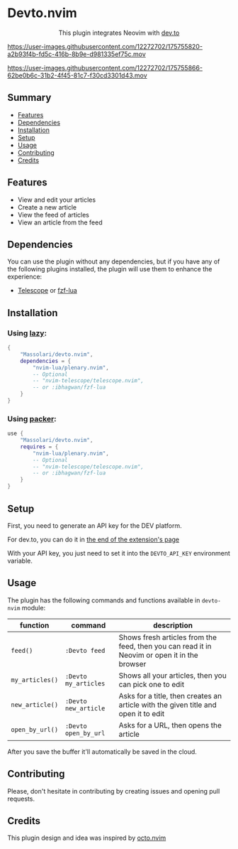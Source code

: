 # Devto.nvim

<p align="center">This plugin integrates Neovim with <a href="https://dev.to">dev.to</a></p>

https://user-images.githubusercontent.com/12272702/175755820-a2b93f4b-fd5c-416b-8b9e-d981335ef75c.mov

https://user-images.githubusercontent.com/12272702/175755866-62be0b6c-31b2-4f45-81c7-f30cd3301d43.mov

## Summary

- [Features](#features)
- [Dependencies](#dependencies)
- [Installation](#installation)
- [Setup](#setup)
- [Usage](#usage)
- [Contributing](#contributing)
- [Credits](#credits)

## Features

- View and edit your articles
- Create a new article
- View the feed of articles
- View an article from the feed

## Dependencies

You can use the plugin without any dependencies, but if you have any of the following plugins installed, the plugin will use them to enhance the experience:

- [Telescope](https://github.com/nvim-telescope/telescope.nvim) or [fzf-lua](https://github.com/ibhagwan/fzf-lua)

## Installation

### Using [lazy](https://github.com/folke/lazy.nvim):

```lua
{
    "Massolari/devto.nvim",
    dependencies = {
        "nvim-lua/plenary.nvim",
        -- Optional
        -- "nvim-telescope/telescope.nvim",
        -- or :ibhagwan/fzf-lua
    }
}
```

### Using [packer](https://github.com/wbthomason/packer.nvim):

```lua
use {
    "Massolari/devto.nvim",
    requires = {
        "nvim-lua/plenary.nvim",
        -- Optional
        -- "nvim-telescope/telescope.nvim",
        -- or :ibhagwan/fzf-lua
    }
}
```

## Setup

First, you need to generate an API key for the DEV platform.

For dev.to, you can do it in [the end of the extension's page](https://dev.to/settings/extensions)

With your API key, you just need to set it into the `DEVTO_API_KEY` environment variable.

## Usage

The plugin has the following commands and functions available in `devto-nvim` module:

| function        | command              | description                                                                                  |
| --------------- | -------------------- | -------------------------------------------------------------------------------------------- |
| `feed()`        | `:Devto feed`        | Shows fresh articles from the feed, then you can read it in Neovim or open it in the browser |
| `my_articles()` | `:Devto my_articles` | Shows all your articles, then you can pick one to edit                                       |
| `new_article()` | `:Devto new_article` | Asks for a title, then creates an article with the given title and open it to edit           |
| `open_by_url()` | `:Devto open_by_url` | Asks for a URL, then opens the article                                                       |

After you save the buffer it'll automatically be saved in the cloud.

## Contributing

Please, don't hesitate in contributing by creating issues and opening pull requests.

## Credits

This plugin design and idea was inspired by [octo.nvim](https://github.com/pwntester/octo.nvim)
